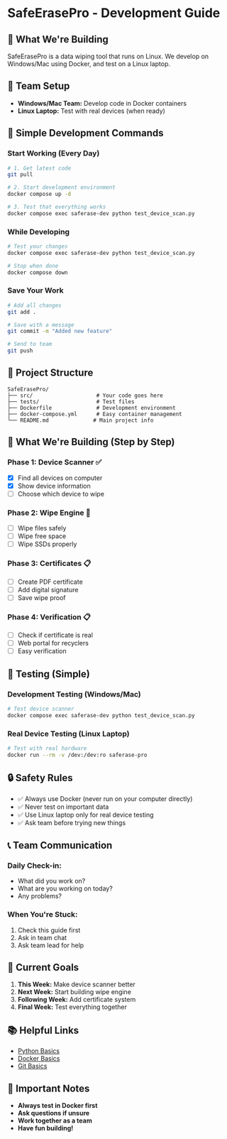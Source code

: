 # SafeErasePro - Development Guide

## 🎯 **What We're Building**

SafeErasePro is a data wiping tool that runs on Linux. We develop on Windows/Mac using Docker, and test on a Linux laptop.

## 👥 **Team Setup**

- **Windows/Mac Team:** Develop code in Docker containers
- **Linux Laptop:** Test with real devices (when ready)

## 🚀 **Simple Development Commands**

### **Start Working (Every Day)**
```bash
# 1. Get latest code
git pull

# 2. Start development environment
docker compose up -d

# 3. Test that everything works
docker compose exec saferase-dev python test_device_scan.py
```

### **While Developing**
```bash
# Test your changes
docker compose exec saferase-dev python test_device_scan.py

# Stop when done
docker compose down
```

### **Save Your Work**
```bash
# Add all changes
git add .

# Save with a message
git commit -m "Added new feature"

# Send to team
git push
```

## 📁 **Project Structure**

```
SafeErasePro/
├── src/                    # Your code goes here
├── tests/                  # Test files
├── Dockerfile              # Development environment
├── docker-compose.yml      # Easy container management
└── README.md              # Main project info
```

## 🎯 **What We're Building (Step by Step)**

### **Phase 1: Device Scanner** ✅
- [x] Find all devices on computer
- [x] Show device information
- [ ] Choose which device to wipe

### **Phase 2: Wipe Engine** 🚧
- [ ] Wipe files safely
- [ ] Wipe free space
- [ ] Wipe SSDs properly

### **Phase 3: Certificates** 📋
- [ ] Create PDF certificate
- [ ] Add digital signature
- [ ] Save wipe proof

### **Phase 4: Verification** 📋
- [ ] Check if certificate is real
- [ ] Web portal for recyclers
- [ ] Easy verification

## 🧪 **Testing (Simple)**

### **Development Testing (Windows/Mac)**
```bash
# Test device scanner
docker compose exec saferase-dev python test_device_scan.py
```

### **Real Device Testing (Linux Laptop)**
```bash
# Test with real hardware
docker run --rm -v /dev:/dev:ro saferase-pro
```

## 🔒 **Safety Rules**

- ✅ Always use Docker (never run on your computer directly)
- ✅ Never test on important data
- ✅ Use Linux laptop only for real device testing
- ✅ Ask team before trying new things

## 📞 **Team Communication**

### **Daily Check-in:**
- What did you work on?
- What are you working on today?
- Any problems?

### **When You're Stuck:**
1. Check this guide first
2. Ask in team chat
3. Ask team lead for help

## 🎯 **Current Goals**

1. **This Week:** Make device scanner better
2. **Next Week:** Start building wipe engine
3. **Following Week:** Add certificate system
4. **Final Week:** Test everything together

## 📚 **Helpful Links**

- [Python Basics](https://www.python.org/about/gettingstarted/)
- [Docker Basics](https://docs.docker.com/get-started/)
- [Git Basics](https://git-scm.com/docs/gittutorial)

## 🚨 **Important Notes**

- **Always test in Docker first**
- **Ask questions if unsure**
- **Work together as a team**
- **Have fun building!**
